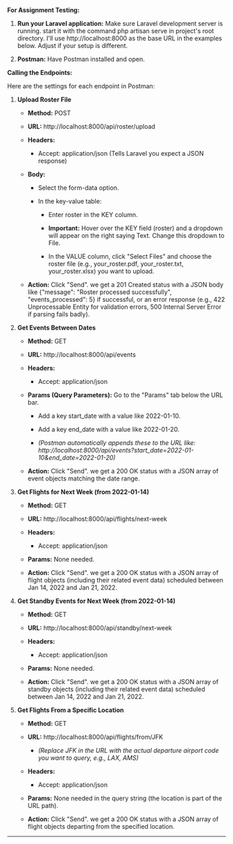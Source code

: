 **For Assignment Testing:**

1.  **Run your Laravel application:** Make sure Laravel development server is running. start it with the command php artisan serve in project's root directory. I'll use http://localhost:8000 as the base URL in the examples below. Adjust if your setup is different.

2.  **Postman:** Have Postman installed and open.


**Calling the Endpoints:**

Here are the settings for each endpoint in Postman:

1.  **Upload Roster File**

    *   **Method:** POST

    *   **URL:** http://localhost:8000/api/roster/upload

    *   **Headers:**

        *   Accept: application/json (Tells Laravel you expect a JSON response)

    *   **Body:**

        *   Select the form-data option.

        *   In the key-value table:

            *   Enter roster in the KEY column.

            *   **Important:** Hover over the KEY field (roster) and a dropdown will appear on the right saying Text. Change this dropdown to File.

            *   In the VALUE column, click "Select Files" and choose the roster file (e.g., your\_roster.pdf, your\_roster.txt, your\_roster.xlsx) you want to upload.

    *   **Action:** Click "Send". we get a 201 Created status with a JSON body like {"message": "Roster processed successfully", "events\_processed": 5} if successful, or an error response (e.g., 422 Unprocessable Entity for validation errors, 500 Internal Server Error if parsing fails badly).

2.  **Get Events Between Dates**

    *   **Method:** GET

    *   **URL:** http://localhost:8000/api/events

    *   **Headers:**

        *   Accept: application/json

    *   **Params (Query Parameters):** Go to the "Params" tab below the URL bar.

        *   Add a key start\_date with a value like 2022-01-10.

        *   Add a key end\_date with a value like 2022-01-20.

        *   _(Postman automatically appends these to the URL like: http://localhost:8000/api/events?start\_date=2022-01-10&end\_date=2022-01-20)_

    *   **Action:** Click "Send". we get a 200 OK status with a JSON array of event objects matching the date range.

3.  **Get Flights for Next Week (from 2022-01-14)**

    *   **Method:** GET

    *   **URL:** http://localhost:8000/api/flights/next-week

    *   **Headers:**

        *   Accept: application/json

    *   **Params:** None needed.

    *   **Action:** Click "Send". we get a 200 OK status with a JSON array of flight objects (including their related event data) scheduled between Jan 14, 2022 and Jan 21, 2022.

4.  **Get Standby Events for Next Week (from 2022-01-14)**

    *   **Method:** GET

    *   **URL:** http://localhost:8000/api/standby/next-week

    *   **Headers:**

        *   Accept: application/json

    *   **Params:** None needed.

    *   **Action:** Click "Send". we get a 200 OK status with a JSON array of standby objects (including their related event data) scheduled between Jan 14, 2022 and Jan 21, 2022.

5.  **Get Flights From a Specific Location**

    *   **Method:** GET

    *   **URL:** http://localhost:8000/api/flights/from/JFK

        *   _(Replace JFK in the URL with the actual departure airport code you want to query, e.g., LAX, AMS)_

    *   **Headers:**

        *   Accept: application/json

    *   **Params:** None needed in the query string (the location is part of the URL path).

    *   **Action:** Click "Send". we get a 200 OK status with a JSON array of flight objects departing from the specified location.
---
